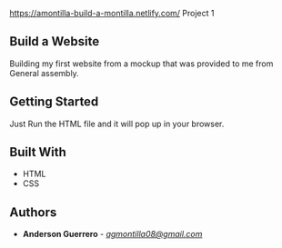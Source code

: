 https://amontilla-build-a-montilla.netlify.com/
Project 1

## Build a Website

Building my first website from a mockup that was provided to me from General assembly. 

## Getting Started

Just Run the HTML file and it will pop up in your browser. 

## Built With

* HTML
* CSS

## Authors

* **Anderson Guerrero** - *agmontilla08@gmail.com* 
